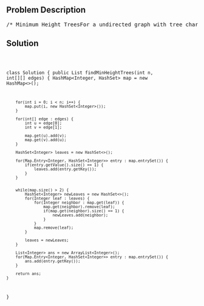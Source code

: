 <!--
<style>
  body { font-family: Arial, sans-serif; }
  .container { max-width: 700px; margin: 0 auto; padding: 10px; }
  .comment-block { background-color: #f9f9f9; padding: 10px; border-left: 5px solid #ccc; overflow-wrap: break-word; white-space: pre-wrap; }
  .code-block { background-color: #f4f4f4; padding: 10px; border: 1px solid #ddd; overflow-wrap: break-word; white-space: pre-wrap; }
</style>
-->

<div class='container'>
<h2>Problem Description</h2>
<div class='comment-block'>
<pre>
/* Minimum Height TreesFor a undirected graph with tree characteristics, we can choose any node as the root. The resultgraph is then a rooted tree.Among all possible rooted trees, those with minimum height are called minimum height trees (MHTs).Given such a graph,write a function to find all the MHTs and return a list of their root labels.FormatThe graph contains n nodes which are labeled from 0 to n - 1.You will be given the number n and a list of undirected edges (each edge is a pair of labels).You can assume that no duplicate edges will appear in edges.Since all edges are undirected, [0, 1] is the same as [1, 0] and thus will not appear together inedges.Example 1:Given n = 4, edges = [[1, 0], [1, 2], [1, 3]]        0        |        1       / \      2   3return [1]Example 2:Given n = 6, edges = [[0, 3], [1, 3], [2, 3], [4, 3], [5, 4]]     0  1  2      \ | /        3        |        4        |        5return [3, 4]Note:(1) According to the definition of tree on Wikipedia:“a tree is an undirected graph in which any two vertices are connected by exactly one path. In otherwords,any connected graph without simple cycles is a tree.”(2) The height of a rooted tree is the number of edges on the longest downward path between the rootand a leaf.*//* Solution:OK. Let's stop here and look at our problem.Our problem want us to find the minimum height trees and return their root labels.First we can think about a simple case -- a path graph.For a path graph of n nodes, find the minimum height trees is trivial. Just designate the middlepoint(s) as roots.Despite its triviality, let design a algorithm to find them.Suppose we don't know n, nor do we have random access of the nodes. We have to traversal.It is very easy to get the idea of two pointers. One from each end and move at the same speed.When they meet or they are one step away,(depends on the parity of n), we have the roots we want.This gives us a lot of useful ideas to crack our real problem.For a tree we can do some thing similar. We start from every end, by end we mean vertex of degree 1(aka leaves).We let the pointers move the same speed. When two pointers meet,we keep only one of them, until the last two pointers meet or one step away we then find the roots.It is easy to see that the last two pointers are from the two ends of the longest path in the graph.The actual implementation is similar to the BFS topological sort.Remove the leaves, update the degrees of inner vertexes. Then remove the new leaves.Doing so level by level until there are 2 or 1 nodes left. What's left is our answer!The time complexity and space complexity are both O(n).Note that for a tree we always have V = n, E = n-1.*/</pre>
</div>

<h2>Solution</h2>
<div class='code-block'>
<pre><code class='language-java'>



class Solution {
    public List<Integer> findMinHeightTrees(int n, int[][] edges) {
        HashMap<Integer, HashSet<Integer>> map = new HashMap<>();
        
        for(int i = 0; i < n; i++) {
            map.put(i, new HashSet<Integer>());
        }
        
        for(int[] edge : edges) {
            int u = edge[0];
            int v = edge[1];
            
            map.get(u).add(v);
            map.get(v).add(u);
        }
        
        HashSet<Integer> leaves = new HashSet<>();
        
        for(Map.Entry<Integer, HashSet<Integer>> entry : map.entrySet()) {
            if(entry.getValue().size() == 1) {
                leaves.add(entry.getKey());
            }
        }
        
        
        while(map.size() > 2) {
            HashSet<Integer> newLeaves = new HashSet<>();
            for(Integer leaf : leaves) {
                for(Integer neighbor : map.get(leaf)) {
                    map.get(neighbor).remove(leaf);
                    if(map.get(neighbor).size() == 1) {
                        newLeaves.add(neighbor);
                    }
                }
                map.remove(leaf);
            }
            
            leaves = newLeaves;
        }
        
        List<Integer> ans = new ArrayList<Integer>();
        for(Map.Entry<Integer, HashSet<Integer>> entry : map.entrySet()) {
            ans.add(entry.getKey());
        }
        
        return ans;
    }
}



</code></pre>
</div>
</div>
